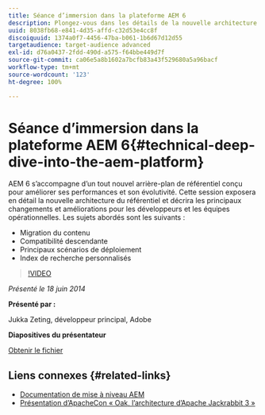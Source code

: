 ```yaml
---
title: Séance d’immersion dans la plateforme AEM 6
description: Plongez-vous dans les détails de la nouvelle architecture du référentiel et découvrez les principaux changements et améliorations pour les développeurs et les équipes opérationnelles.
uuid: 8038fb68-e841-4d35-affd-c32d53e4cc8f
discoiquuid: 1374a0f7-4456-47ba-b061-1b6d67d12d55
targetaudience: target-audience advanced
exl-id: d76a0437-2fdd-490d-a575-f64bbe449d7f
source-git-commit: ca06e5a8b1602a7bcfb83a43f529680a5a96bacf
workflow-type: tm+mt
source-wordcount: '123'
ht-degree: 100%

---
```


# Séance d’immersion dans la plateforme AEM 6{#technical-deep-dive-into-the-aem-platform}

AEM 6 s’accompagne d’un tout nouvel arrière-plan de référentiel conçu pour améliorer ses performances et son évolutivité. Cette session exposera en détail la nouvelle architecture du référentiel et décrira les principaux changements et améliorations pour les développeurs et les équipes opérationnelles. Les sujets abordés sont les suivants :

* Migration du contenu
* Compatibilité descendante
* Principaux scénarios de déploiement
* Index de recherche personnalisés

>[!VIDEO](https://video.tv.adobe.com/v/19518/?quality=9)

*Présenté le 18 juin 2014*

**Présenté par :**

Jukka Zeting, développeur principal, Adobe

**Diapositives du présentateur**

[Obtenir le fichier](assets/technical-deep-dive-of-the-aem-6-platform.pdf)

## Liens connexes {#related-links}

* [Documentation de mise à niveau AEM](http://docs.adobe.com/content/docs/en/aem/6-0/deploy/upgrade.html)
* [Présentation d’ApacheCon « Oak, l’architecture d’Apache Jackrabbit 3 »](http://www.slideshare.net/jukka/oak-the-architecture-of-apache-jackrabbit-3)
